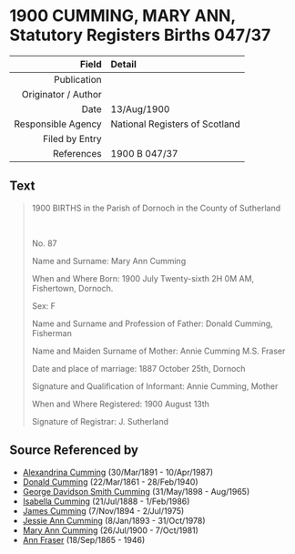 ﻿---
layout: page
permalink: /sources/s82423595
---

# 1900 CUMMING, MARY ANN, Statutory Registers Births 047/37

Field | Detail
---:|:---
Publication | 
Originator / Author | 
Date | 13/Aug/1900
Responsible Agency | National Registers of Scotland
Filed by Entry | 
References | 1900 B 047/37

## Text

> 1900 BIRTHS in the Parish of Dornoch in the County of Sutherland
>
> <br/>
>
> No. 87
>
> Name and Surname: Mary Ann Cumming
>
> When and Where Born: 1900 July Twenty-sixth 2H 0M AM, Fishertown, Dornoch.
>
> Sex: F
>
> Name and Surname and Profession of Father: Donald Cumming, Fisherman
>
> Name and Maiden Surname of Mother: Annie Cumming M.S. Fraser
>
> Date and place of marriage: 1887 October 25th, Dornoch
>
> Signature and Qualification of Informant: Annie Cumming, Mother
>
> When and Where Registered: 1900 August 13th
>
> Signature of Registrar: J. Sutherland
>

## Source Referenced by

* [Alexandrina Cumming](../people/@57186713@-alexandrina-cumming-b1891-3-30-d1987-4-10.md) (30/Mar/1891 - 10/Apr/1987)
* [Donald Cumming](../people/@20465544@-donald-cumming-b1861-3-22-d1940-2-28.md) (22/Mar/1861 - 28/Feb/1940)
* [George Davidson Smith Cumming](../people/@13773669@-george-davidson-smith-cumming-b1898-5-31-d1965-8.md) (31/May/1898 - Aug/1965)
* [Isabella Cumming](../people/@84684994@-isabella-cumming-b1888-7-21-d1986-2-1.md) (21/Jul/1888 - 1/Feb/1986)
* [James Cumming](../people/@492889@-james-cumming-b1894-11-7-d1975-7-2.md) (7/Nov/1894 - 2/Jul/1975)
* [Jessie Ann Cumming](../people/@66222886@-jessie-ann-cumming-b1893-1-8-d1978-10-31.md) (8/Jan/1893 - 31/Oct/1978)
* [Mary Ann Cumming](../people/@48241984@-mary-ann-cumming-b1900-7-26-d1981-10-7.md) (26/Jul/1900 - 7/Oct/1981)
* [Ann Fraser](../people/@70425788@-ann-fraser-b1865-9-18-d1946.md) (18/Sep/1865 - 1946)
